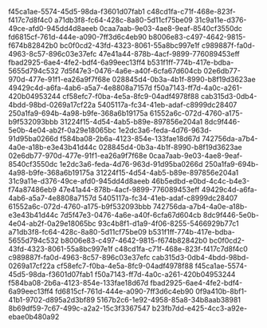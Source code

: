 f45ca1ae-5574-45d5-98da-f3601d07fab1
c48cd1fa-c71f-468e-823f-f417c7d8f4c0
a71db3f8-fc64-428c-8a80-5d11cf75be09
31c9a11e-d376-49ce-afd0-945dd4d8aeeb
0caa7aab-9e03-4ae8-9eaf-8540cf3550dc
fd6815cf-761d-444e-a090-7ff3d6c4eb90
b8006e83-c497-4642-9815-f674b82842b0
bc0f0cd2-43fd-4323-8061-55a8bc997e1f
c989887f-fa0d-4963-8c57-896c03e37efc
47e41a44-878b-4acf-9899-776089453eff
fbad2925-6ae4-4fe2-bdf4-6a99eec13ff4
b531f1ff-774b-417e-bdba-5655d794c532
7d5f47e3-0476-4a6e-a40f-6cfa67d604cb
02e6db77-970d-477e-91f1-ea26a9f7f68e
028845d4-0b3a-4b1f-8990-b8f19d3623ae
49429c4d-a6fa-4ab6-a5a7-4e8808a7157d
f50a7143-ff7d-4a0c-a261-420b04953244
cf58efc7-f0ba-4e5a-8fc9-04adf4978f88
cab315d3-0db4-4bdd-98bd-0269a17cf22a
5405117a-fc34-41eb-adaf-c8999dc28407
250a1fa9-694b-4a98-b9fe-368a6b19175a
61552a6c-072d-4760-a175-b9f532093bbb
31224f15-4d54-4ab5-b89e-897856e204a1
8dc9f446-5e0b-4e04-ab2f-0a29e18065bc
1e2dc3a6-feda-4d76-963d-91d95ba0266d
f584ba08-2b6a-4123-854e-133fae18d67d
742756da-a7b4-4a0e-a18b-e3e43b41d44c
028845d4-0b3a-4b1f-8990-b8f19d3623ae
02e6db77-970d-477e-91f1-ea26a9f7f68e
0caa7aab-9e03-4ae8-9eaf-8540cf3550dc
1e2dc3a6-feda-4d76-963d-91d95ba0266d
250a1fa9-694b-4a98-b9fe-368a6b19175a
31224f15-4d54-4ab5-b89e-897856e204a1
31c9a11e-d376-49ce-afd0-945dd4d8aeeb
46b5edbd-e0bd-4c4c-b4e3-f74a87486eb9
47e41a44-878b-4acf-9899-776089453eff
49429c4d-a6fa-4ab6-a5a7-4e8808a7157d
5405117a-fc34-41eb-adaf-c8999dc28407
61552a6c-072d-4760-a175-b9f532093bbb
742756da-a7b4-4a0e-a18b-e3e43b41d44c
7d5f47e3-0476-4a6e-a40f-6cfa67d604cb
8dc9f446-5e0b-4e04-ab2f-0a29e18065bc
93c4b8f1-d1a9-4f06-8255-5466929b77c1
a71db3f8-fc64-428c-8a80-5d11cf75be09
b531f1ff-774b-417e-bdba-5655d794c532
b8006e83-c497-4642-9815-f674b82842b0
bc0f0cd2-43fd-4323-8061-55a8bc997e1f
c48cd1fa-c71f-468e-823f-f417c7d8f4c0
c989887f-fa0d-4963-8c57-896c03e37efc
cab315d3-0db4-4bdd-98bd-0269a17cf22a
cf58efc7-f0ba-4e5a-8fc9-04adf4978f88
f45ca1ae-5574-45d5-98da-f3601d07fab1
f50a7143-ff7d-4a0c-a261-420b04953244
f584ba08-2b6a-4123-854e-133fae18d67d
fbad2925-6ae4-4fe2-bdf4-6a99eec13ff4
fd6815cf-761d-444e-a090-7ff3d6c4eb90
0f9a410b-8bf1-41b1-9702-d895a2d3bf89
5167b2c6-1e92-4958-85a8-34b8aab38981
8b69df59-7c67-499c-a2a2-15c3f3367547
b23fb7dd-e425-4cc3-a92e-ebae0b480a92
